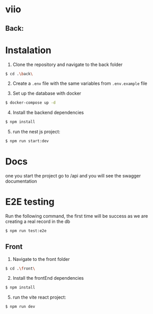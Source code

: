 # viio

## Back:

# Instalation

1. Clone the repository and navigate to the back folder

```bash
$ cd .\back\
```

2. Create a `.env` file with the same variables from `.env.example` file

3. Set up the database with docker

```bash
$ docker-compose up -d
```

4. Install the backend dependencies

```bash
$ npm install
```

5. run the nest js project:

```bash
$ npm run start:dev
```

# Docs

one you start the project go to /api and you will see the swagger documentation

# E2E testing

Run the following command, the first time will be success as we are creating a real record in the db

```bash
$ npm run test:e2e
```

## Front

1. Navigate to the front folder

```bash
$ cd .\front\
```

2. Install the frontEnd dependencies

```bash
$ npm install
```

5. run the vite react project:

```bash
$ npm run dev
```
